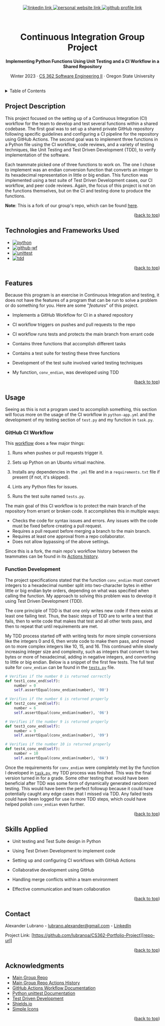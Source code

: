 <!-- Improved compatibility of back to top link: See: https://github.com/othneildrew/Best-README-Template/pull/73 -->
<a name="readme-top"></a>

<!-- Centered title section with descriptive lines -->
<div align="center">
  <!-- Badges -->
  <p>
    <a href="https://www.linkedin.com/in/lubrano-alexander">
      <img src="https://img.shields.io/badge/LinkedIn-0A66C2?style=for-the-badge&logo=linkedin" alt="linkedin link" />
    </a>
    <a href="https://lubranoa.github.io">
      <img src="https://img.shields.io/badge/Personal_Site-47b51b?style=for-the-badge" alt="personal website link" />
    </a>
    <a href="https://github.com/lubranoa">
      <img src="https://img.shields.io/badge/GitHub-8A2BE2?style=for-the-badge&logo=github" alt="github profile link" />
    </a>
  </p>
  <br />
  <!-- Titles and Subtitles -->
  <h1 align="center">Continuous Integration Group Project</h1>
  <p align="center">
    <b>Implementing Python Functions Using Unit Testing and a CI Workflow in a Shared Repository</b>
  </p>
  <p align="center">
    Winter 2023 · <a href="https://ecampus.oregonstate.edu/soc/ecatalog/ecoursedetail.htm?subject=CS&coursenumber=362&termcode=ALL">CS 362 Software Engineering II</a> · Oregon State University
  </p>
  <br />
</div>

<!-- Table of Contents -->
<details>
  <summary>Table of Contents</summary>
    
  - [Project Description](#project-description)
  - [Technologies Used](#technologies-and-frameworks-used)
  - [Features](#features)
  - [Usage](#usage)
    - [GitHub CI Workflow](#github-ci-workflow)
    - [Function Development](#function-development)
  - [Skills Applied](#skills-applied)
  - [Contact](#contact)
  - [Acknowledgments](#acknowledgements)

</details>

<!-- Project Description -->
## Project Description

This project focused on the setting up of a Continuous Integration (CI) workflow for the team to develop and test several functions within a shared codebase. The first goal was to set up a shared private GitHub repository following specific guidelines and configuring a CI pipeline for the repository using GitHub Actions. The second goal was to implement three functions in a Python file using the CI workflow, code reviews, and a variety of testing techniques, like Unit Testing and Test Driven Development (TDD), to verify implementation of the software.

Each teammate picked one of three functions to work on. The one I chose to implement was an endian conversion function that converts an integer to its hexadecimal representation in little or big endian. This function was implemented using a test suite of Test Driven Development cases, our CI workflow, and peer code reviews. Again, the focus of this project is not on the functions themselves, but on the CI and testing done to produce the functions.

**Note**: This is a fork of our group's repo, which can be found [here][main-repo-url].

<p align="right">(<a href="#readme-top">back to top</a>)</p>

<!-- Technologies Used -->
## Technologies and Frameworks Used

   - [![python][python]][python-url]
   - [![github-wf][github-wf]][github-wf-url]
   - [![unittest][unittest]][unittest-url]
   - [![tdd][tdd]][tdd-url]

<p align="right">(<a href="#readme-top">back to top</a>)</p>

<!-- Features -->
## Features
   
  Because this program is an exercise in Continuous Integration and testing, it does not have the features of a program that can be run to solve a problem or do something for you. Here are some "*features*" of this project.

  - Implements a GitHub Workflow for CI in a shared repository

  - CI workflow triggers on pushes and pull requests to the repo

  - CI workflow runs tests and protects the main branch from errant code

  - Contains three functions that accomplish different tasks

  - Contains a test suite for testing these three functions

  - Development of the test suite involved varied testing techniques

  - My function, `conv_endian`, was developed using TDD

<p align="right">(<a href="#readme-top">back to top</a>)</p>

<!-- Usage -->
## Usage

Seeing as this is not a program used to accomplish something, this section will focus more on the usage of the CI workflow in `python-app.yml` and the development of my testing section of `test.py` and my function in `task.py`.

### GitHub CI Workflow

This [workflow](/.github/workflows/python-app.yml) does a few major things:

  1) Runs when pushes or pull requests trigger it.

  2) Sets up Python on an Ubuntu virtual machine.
  
  3) Installs any dependencies in the `.yml` file and in a `requirements.txt` file if present (if not, it's skipped).

  4) Lints any Python files for issues.
  
  5) Runs the test suite named `tests.py`.

The main goal of this CI workflow is to protect the main branch of the repository from errant or broken code. It accomplishes this in multiple ways:

  - Checks the code for syntax issues and errors. Any issues with the code must be fixed before creating a pull request.
  - Requires a pull request before merging a branch to the main branch.
  - Requires at least one approval from a repo collaborator.
  - Does not allow bypassing of the above settings.

Since this is a fork, the main repo's workflow history between the teammates can be found in its [Actions history][repo-actions-url].

### Function Development

The project specifications stated that the function `conv_endian` must convert integers to a hexadecimal number split into two-character bytes in either little or big endian byte orders, depending on what was specified when calling the function. My approach to solving this problem was to develop it using Test Driven Development (TDD).

The core principle of TDD is that one only writes new code if there exists at least one failing test. Thus, the basic steps of TDD are to write a test that fails, then to write code that makes that test and all other tests pass, and then to repeat that until requirements are met. 

My TDD process started off with writing tests for more simple conversions like the integers 0 and 6, then wrote code to make them pass, and moved on to more complex integers like 10, 15, and 16. This continued while slowly increasing integer size and complexity, such as integers that convert to two bytes or more of hexadecimal, adding in negative integers, and converting to little or big endian. Below is a snippet of the first few tests. The full test suite for `conv_endian` can be found in the [`tests.py`](/tests.py) file.

```python
# Verifies if the number 0 is returned correctly
def test1_conv_end(self):
    number = 0
    self.assertEqual(conv_endian(number), '00')

# Verifies if the number 6 is returned properly
def test2_conv_end(self):
    number = 6
    self.assertEqual(conv_endian(number), '06')

# Verifies if the number 9 is returned properly
def test3_conv_end(self):
    number = 9
    self.assertEqual(conv_endian(number), '09')

# Verifies if the number 10 is returned properly
def test4_conv_end(self):
    number = 10
    self.assertEqual(conv_endian(number), '0A')
```

Once the requirements for `conv_endian` were completely met by the function I developed in [`task.py`](/task.py), my TDD process was finished. This was the final version turned in for a grade. Some other testing that would have been beneficial after TDD was some form of dynamically generated randomized testing. This would have been the perfect followup because it could have potentially caught any edge cases that I missed via TDD. Any failed tests could have been logged for use in more TDD steps, which could have helped polish `conv_endian` even further.

<p align="right">(<a href="#readme-top">back to top</a>)</p>

<!-- Skills Applied -->
## Skills Applied

  - Unit testing and Test Suite design in Python

  - Using Test Driven Development to implement code

  - Setting up and configuring CI workflows with GitHub Actions

  - Collaborative development using GitHub

  - Handling merge conflicts within a team environment

  - Effective communication and team collaboration

<p align="right">(<a href="#readme-top">back to top</a>)</p>

<!-- Contact -->
## Contact

Alexander Lubrano - [lubrano.alexander@gmail.com][email] - [LinkedIn][linkedin-url]

Project Link: [https://github.com/lubranoa/CS362-Portfolio-Project][repo-url]

<p align="right">(<a href="#readme-top">back to top</a>)</p>

<!-- Acknowledgements -->
## Acknowledgments

  - [Main Group Repo][main-repo-url]
  - [Main Group Repo Actions History][repo-actions-url]
  - [GitHub Actions Workflow Documentation][github-wf-url]
  - [Python unittest Documentation][unittest-url]
  - [Test Driven Development][tdd-url]
  - [Shields.io][shields-url]
  - [Simple Icons][icons-url]

<p align="right">(<a href="#readme-top">back to top</a>)</p>

<!-- Markdown links -->
<!-- https://www.markdownguide.org/basic-syntax/#reference-style-links -->
[python]: https://img.shields.io/badge/Python-3776AB?style=for-the-badge&logo=python&logoColor=ffd343
[python-url]: https://www.python.org/

[github-wf]: https://img.shields.io/badge/GitHub_Workflows-2088FF?style=for-the-badge&logo=githubactions&logoColor=white
[github-wf-url]: https://docs.github.com/en/actions/using-workflows

[unittest]: https://img.shields.io/badge/Python_unittest-3776AB?style=for-the-badge&logo=python&logoColor=ffd343
[unittest-url]: https://docs.python.org/3/library/unittest.html

[tdd]: https://img.shields.io/badge/Test_Driven_Development-grey?style=for-the-badge
[tdd-url]: https://www.guru99.com/test-driven-development.html

[main-repo-url]: https://github.com/Spatch7/CS362Portfolio
[repo-actions-url]: https://github.com/Spatch7/CS362Portfolio/actions
[shields-url]: https://shields.io/
[icons-url]: https://simpleicons.org/

[email]: mailto:lubrano.alexander@gmail.com
[linkedin-url]: https://www.linkedin.com/in/lubrano-alexander
[repo-url]: https://github.com/lubranoa/CS362-Portfolio-Project